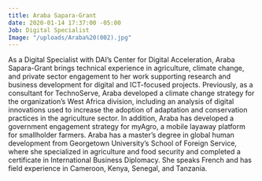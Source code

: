 ```yaml
---
title: Araba Sapara-Grant
date: 2020-01-14 17:37:00 -05:00
Job: Digital Specialist
Image: "/uploads/Araba%20(002).jpg"
---
```


As a Digital Specialist with DAI’s Center for Digital Acceleration, Araba Sapara-Grant brings technical experience in agriculture, climate change, and private sector engagement to her work supporting research and business development for digital and ICT-focused projects. Previously, as a consultant for TechnoServe, Araba developed a climate change strategy for the organization’s West Africa division, including an analysis of digital innovations used to increase the adoption of adaptation and conservation practices in the agriculture sector. In addition, Araba has developed a government engagement strategy for myAgro, a mobile layaway platform for smallholder farmers. Araba has a master’s degree in global human development from Georgetown University’s School of Foreign Service, where she specialized in agriculture and food security and completed a certificate in International Business Diplomacy. She speaks French and has field experience in Cameroon, Kenya, Senegal, and Tanzania.